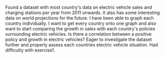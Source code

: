 Found a dataset with most country's data on electric vehicle sales and charging stations per year from 2011 onwards. 
It also has some interesting data on world projections for the future.
I have been able to graph each country individually. I want to get every country onto one graph and also want to start comparing the growth in sales with each country's policies surrounding electric vehicles. 
Is there a correlation between a positive policy and growth in electric vehicles?
Eager to investigate the dataset further and properly assess each countries electric vehicle situation. 
Had difficulty with exercise1. 

